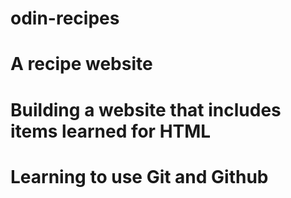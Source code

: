 # odin-recipes

# A recipe website
# Building a website that includes items learned for HTML

# Learning to use Git and Github